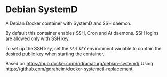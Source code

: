 # Debian SystemD
A Debian Docker container with SystemD and SSH daemon.

By default this container enables SSH, Cron and At daemons. SSH logins are allowed only with SSH key.

To set up the SSH key, set the `SSH_KEY` environment variable to contain the desired public key when starting the container.

Based on https://hub.docker.com/r/dramaturg/debian-systemd/
Using https://github.com/gdraheim/docker-systemctl-replacement
